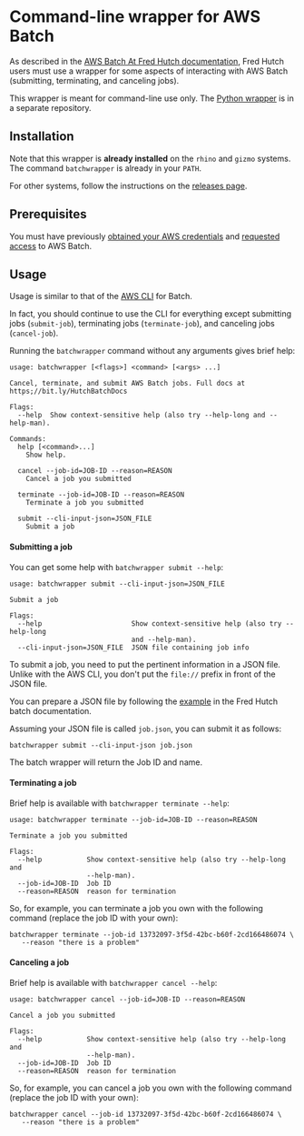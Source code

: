 # Command-line wrapper for AWS Batch

As described in the
[AWS Batch At Fred Hutch documentation](https://fredhutch.github.io/aws-batch-at-hutch-docs/),
Fred Hutch users must use a wrapper for some aspects of interacting
with AWS Batch (submitting, terminating, and canceling jobs).

This wrapper is meant for command-line use only.
The [Python wrapper](https://github.com/FredHutch/fredhutch_batch_wrapper) is in
a separate repository.


## Installation

Note that this wrapper is **already installed** on the `rhino` and `gizmo` systems.
The command `batchwrapper` is already in your `PATH`.

For other systems, follow the instructions on the
[releases page](https://github.com/FredHutch/batch-wrapper-client-golang/releases).

## Prerequisites

You must have previously
[obtained your AWS credentials](https://teams.fhcrc.org/sites/citwiki/SciComp/Pages/Getting%20AWS%20Credentials.aspx)
and [requested access](https://fredhutch.github.io/aws-batch-at-hutch-docs/#request-access)
to AWS Batch.

## Usage

Usage is similar to that of the [AWS CLI](https://docs.aws.amazon.com/cli/latest/reference/batch/index.html) for Batch.

In fact, you should continue to use the CLI for everything except
submitting jobs (`submit-job`), terminating jobs (`terminate-job`),
and canceling jobs (`cancel-job`).

Running the `batchwrapper` command without any arguments gives brief help:

```
usage: batchwrapper [<flags>] <command> [<args> ...]

Cancel, terminate, and submit AWS Batch jobs. Full docs at
https;//bit.ly/HutchBatchDocs

Flags:
  --help  Show context-sensitive help (also try --help-long and --help-man).

Commands:
  help [<command>...]
    Show help.

  cancel --job-id=JOB-ID --reason=REASON
    Cancel a job you submitted

  terminate --job-id=JOB-ID --reason=REASON
    Terminate a job you submitted

  submit --cli-input-json=JSON_FILE
    Submit a job
```

#### Submitting a job

You can get some help with `batchwrapper submit --help`:

```
usage: batchwrapper submit --cli-input-json=JSON_FILE

Submit a job

Flags:
  --help                      Show context-sensitive help (also try --help-long
                              and --help-man).
  --cli-input-json=JSON_FILE  JSON file containing job info
```

To submit a job, you need to put the pertinent information in a JSON file.
Unlike with the AWS CLI, you don't put the `file://` prefix in front of the
JSON file.

You can prepare a JSON file by following the
[example](https://fredhutch.github.io/aws-batch-at-hutch-docs/#submit-your-job) in the Fred Hutch batch documentation.

Assuming your JSON file is called `job.json`, you can submit it
as follows:

```
batchwrapper submit --cli-input-json job.json
```

The batch wrapper will return the Job ID and name.

#### Terminating a job

Brief help is available with `batchwrapper terminate --help`:

```
usage: batchwrapper terminate --job-id=JOB-ID --reason=REASON

Terminate a job you submitted

Flags:
  --help           Show context-sensitive help (also try --help-long and
                   --help-man).
  --job-id=JOB-ID  Job ID
  --reason=REASON  reason for termination
```

So, for example, you can terminate a job you own with the following
command (replace the job ID with your own):


```
batchwrapper terminate --job-id 13732097-3f5d-42bc-b60f-2cd166486074 \
   --reason "there is a problem"
```

#### Canceling a job

Brief help is available with `batchwrapper cancel --help`:

```
usage: batchwrapper cancel --job-id=JOB-ID --reason=REASON

Cancel a job you submitted

Flags:
  --help           Show context-sensitive help (also try --help-long and
                   --help-man).
  --job-id=JOB-ID  Job ID
  --reason=REASON  reason for termination
```

So, for example, you can cancel a job you own with the following
command (replace the job ID with your own):



```
batchwrapper cancel --job-id 13732097-3f5d-42bc-b60f-2cd166486074 \
   --reason "there is a problem"
```
